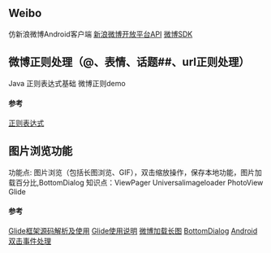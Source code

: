 
## Weibo
仿新浪微博Android客户端
[新浪微博开放平台API](http://open.weibo.com/wiki/%E5%BE%AE%E5%8D%9AAPI)
[微博SDK](https://github.com/8tory/weibo-android-sdk)
## 微博正则处理（@、表情、话题##、url正则处理）
Java 正则表达式基础
微博正则demo
#### 参考
[正则表达式](https://mp.weixin.qq.com/s?__biz=MzIxOTI1NTk5Nw==&mid=2650047537&idx=1&sn=59b3d01944fcc6dc5c98c695f36f8bed&scene=19#wechat_redirect)

## 图片浏览功能
功能点: 图片浏览（包括长图浏览、GIF），双击缩放操作，保存本地功能，图片加载百分比,BottomDialog
知识点：ViewPager Universalimageloader  PhotoView Glide
#### 参考
[Glide框架源码解析及使用](http://blog.csdn.net/guolin_blog/article/details/53759439)
[Glide使用说明](http://blog.csdn.net/xiehuimx/article/details/52349317)
[微博加载长图](https://juejin.im/entry/5811bb1f67f3560057d7ac01)
[BottomDialog](https://github.com/shaohui10086/BottomDialog/blob/master/README_ZH.md)
[Android双击事件处理](http://www.jianshu.com/p/e0c863914ae1)

